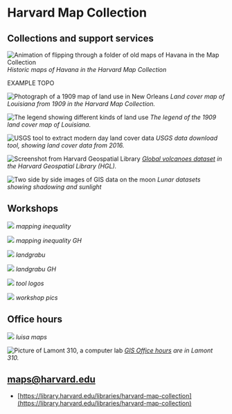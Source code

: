 # Harvard Map Collection

## Collections and support services

![Animation of flipping through a folder of old maps of Havana in the Map Collection](https://raw.githubusercontent.com/HarvardMapCollection/classes/main/media/havana1.gif)
*Historic maps of Havana in the Harvard Map Collection*

EXAMPLE TOPO

![Photograph of a 1909 map of land use in New Orleans](https://raw.githubusercontent.com/HarvardMapCollection/classes/main/media/landuse.png)
*Land cover map of Louisiana from 1909 in the Harvard Map Collection.*


![The legend showing different kinds of land use](https://raw.githubusercontent.com/HarvardMapCollection/classes/main/media/landuse-legend.png)
*The legend of the 1909 land cover map of Louisiana.*


![USGS tool to extract modern day land cover data](https://raw.githubusercontent.com/HarvardMapCollection/classes/main/media/usgs.png)
*USGS data download tool, showing land cover data from 2016.*


![Screenshot from Harvard Geospatial Library](https://raw.githubusercontent.com/HarvardMapCollection/classes/main/media/volcanoes.png)
*[Global volcanoes dataset](https://hgl.harvard.edu/catalog/harvard-glb-volc) in the Harvard Geospatial Library (HGL).* 

![Two side by side images of GIS data on the moon](https://raw.githubusercontent.com/HarvardMapCollection/classes/main/media/moon-shadow.png)
*Lunar datasets showing shadowing and sunlight*

## Workshops

![](https://raw.githubusercontent.com/HarvardMapCollection/classes/main/media/mapping-inequality.gif)
*mapping inequality*

![](https://raw.githubusercontent.com/HarvardMapCollection/classes/main/media/mapping-inequality-gh.png)
*mapping inequality GH*

![](https://raw.githubusercontent.com/HarvardMapCollection/classes/main/media/landgrabu.gif)
*landgrabu*

![](https://raw.githubusercontent.com/HarvardMapCollection/classes/main/media/landgradbu-github.png)
*landgrabu GH*

![](https://raw.githubusercontent.com/HarvardMapCollection/classes/main/media/gis-logos.png)
*tool logos*

![](https://raw.githubusercontent.com/HarvardMapCollection/classes/main/media/workshops-website.png)
*workshop pics*


## Office hours

![](https://raw.githubusercontent.com/HarvardMapCollection/classes/main/media/illegal-mining.png)
*luisa maps*

![Picture of Lamont 310, a computer lab](https://raw.githubusercontent.com/HarvardMapCollection/classes/main/media/310.png)
*[GIS Office hours](https://libcal.library.harvard.edu/calendar/main?t=d&q=GIS%20office%20hours&cid=15049&cal=15049&inc=0) are in Lamont 310.*

## maps@harvard.edu

- [https://library.harvard.edu/libraries/harvard-map-collection](https://library.harvard.edu/libraries/harvard-map-collection)